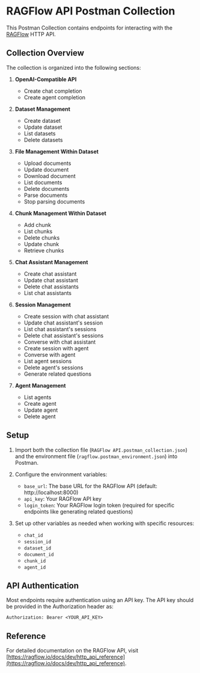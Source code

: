 # RAGFlow API Postman Collection

This Postman Collection contains endpoints for interacting with the [RAGFlow](https://ragflow.io) HTTP API.

## Collection Overview

The collection is organized into the following sections:

1. **OpenAI-Compatible API**
   - Create chat completion
   - Create agent completion

2. **Dataset Management**
   - Create dataset
   - Update dataset
   - List datasets
   - Delete datasets

3. **File Management Within Dataset**
   - Upload documents
   - Update document
   - Download document
   - List documents
   - Delete documents
   - Parse documents
   - Stop parsing documents

4. **Chunk Management Within Dataset**
   - Add chunk
   - List chunks
   - Delete chunks
   - Update chunk
   - Retrieve chunks

5. **Chat Assistant Management**
   - Create chat assistant
   - Update chat assistant
   - Delete chat assistants
   - List chat assistants

6. **Session Management**
   - Create session with chat assistant
   - Update chat assistant's session
   - List chat assistant's sessions
   - Delete chat assistant's sessions
   - Converse with chat assistant
   - Create session with agent
   - Converse with agent
   - List agent sessions
   - Delete agent's sessions
   - Generate related questions

7. **Agent Management**
   - List agents
   - Create agent
   - Update agent
   - Delete agent

## Setup

1. Import both the collection file (`RAGFlow API.postman_collection.json`) and the environment file (`ragflow.postman_environment.json`) into Postman.

2. Configure the environment variables:
   - `base_url`: The base URL for the RAGFlow API (default: http://localhost:8000)
   - `api_key`: Your RAGFlow API key
   - `login_token`: Your RAGFlow login token (required for specific endpoints like generating related questions)

3. Set up other variables as needed when working with specific resources:
   - `chat_id`
   - `session_id`
   - `dataset_id`
   - `document_id`
   - `chunk_id`
   - `agent_id`

## API Authentication

Most endpoints require authentication using an API key. The API key should be provided in the Authorization header as:

```
Authorization: Bearer <YOUR_API_KEY>
```

## Reference

For detailed documentation on the RAGFlow API, visit [https://ragflow.io/docs/dev/http_api_reference](https://ragflow.io/docs/dev/http_api_reference).
